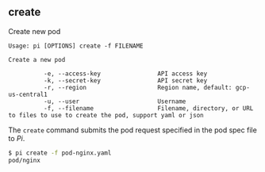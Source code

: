 create
------------------------------
Create new pod

    Usage: pi [OPTIONS] create -f FILENAME

    Create a new pod

              -e, --access-key                API access key
              -k, --secret-key                API secret key
              -r, --region                    Region name, default: gcp-us-central1
              -u, --user                      Username
              -f, --filename                  Filename, directory, or URL to files to use to create the pod, support yaml or json

The `create` command submits the pod request specified in the pod spec file to _Pi_.

```sh
$ pi create -f pod-nginx.yaml
pod/nginx
```
